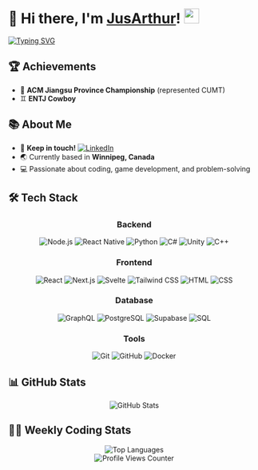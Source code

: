 # 👋 Hi there, I'm [JusArthur](https://github.com/JusArthur)! <img src="https://media.giphy.com/media/WUlplcMpOCEmTGBtBW/giphy.gif" width="30">

[![Typing SVG](https://readme-typing-svg.herokuapp.com?font=Fira+Code&pause=1000&color=F7D533&width=435&lines=Full+Stack+Developer;Game+Producer;Blogger;Contest+Challenger)](https://git.io/typing-svg)

## 🏆 Achievements
- 🚀 **ACM Jiangsu Province Championship** (represented CUMT)
- ♊ **ENTJ Cowboy**

## 📚 About Me
- 👀 **Keep in touch!** [![LinkedIn](https://img.shields.io/badge/LinkedIn-0077B5?style=flat&logo=linkedin&logoColor=white)](https://linkedin.com/in/justinxia30)
- 🌏 Currently based in **Winnipeg, Canada**
- 💻 Passionate about coding, game development, and problem-solving

## 🛠️ Tech Stack
<div align="center">

### Backend
![Node.js](https://img.shields.io/badge/Node.js-339933?style=for-the-badge&logo=nodedotjs&logoColor=white)
![React Native](https://img.shields.io/badge/React_Native-20232A?style=for-the-badge&logo=react&logoColor=61DAFB)
![Python](https://img.shields.io/badge/Python-FFD43B?style=for-the-badge&logo=python&logoColor=blue)
![C#](https://img.shields.io/badge/C%23-239120?style=for-the-badge&logo=c-sharp&logoColor=white)
![Unity](https://img.shields.io/badge/Unity-100000?style=for-the-badge&logo=unity&logoColor=white)
![C++](https://img.shields.io/badge/C%2B%2B-00599C?style=for-the-badge&logo=c%2B%2B&logoColor=white)

### Frontend
![React](https://img.shields.io/badge/React-20232A?style=for-the-badge&logo=react&logoColor=61DAFB)
![Next.js](https://img.shields.io/badge/next.js-000000?style=for-the-badge&logo=nextdotjs&logoColor=white)
![Svelte](https://img.shields.io/badge/Svelte-4A4A55?style=for-the-badge&logo=svelte&logoColor=FF3E00)
![Tailwind CSS](https://img.shields.io/badge/Tailwind_CSS-38B2AC?style=for-the-badge&logo=tailwind-css&logoColor=white)
![HTML](https://img.shields.io/badge/HTML5-E34F26?style=for-the-badge&logo=html5&logoColor=white)
![CSS](https://img.shields.io/badge/CSS3-1572B6?style=for-the-badge&logo=css3&logoColor=white)

### Database
![GraphQL](https://img.shields.io/badge/GraphQl-E10098?style=for-the-badge&logo=graphql&logoColor=white)
![PostgreSQL](https://img.shields.io/badge/PostgreSQL-316192?style=for-the-badge&logo=postgresql&logoColor=white)
![Supabase](https://img.shields.io/badge/Supabase-181818?style=for-the-badge&logo=supabase&logoColor=white)
![SQL](https://img.shields.io/badge/SQL-4479A1?style=for-the-badge&logo=mysql&logoColor=white)

### Tools
![Git](https://img.shields.io/badge/GIT-E44C30?style=for-the-badge&logo=git&logoColor=white)
![GitHub](https://img.shields.io/badge/GitHub-100000?style=for-the-badge&logo=github&logoColor=white)
![Docker](https://img.shields.io/badge/Docker-2CA5E0?style=for-the-badge&logo=docker&logoColor=white)
</div>

## 📊 GitHub Stats
<div align="center">
  <img src="https://github-readme-stats.vercel.app/api?username=JusArthur&show_icons=true&theme=radical" alt="GitHub Stats" />
</div>

## 👨‍💻 Weekly Coding Stats
<div align="center">
  <img src="https://github-readme-stats.vercel.app/api/top-langs/?username=JusArthur&layout=compact&theme=radical" alt="Top Languages" />
</div>

<div align="center">
  <img src="https://komarev.com/ghpvc/?username=JusArthur&color=blueviolet&style=flat-square&label=Profile+Views" alt="Profile Views Counter" />
</div>

<!---
JusArthur/JusArthur is a ✨ special ✨ repository because its `README.md` (this file) appears on your GitHub profile.
You can click the Preview link to take a look at your changes.
--->
